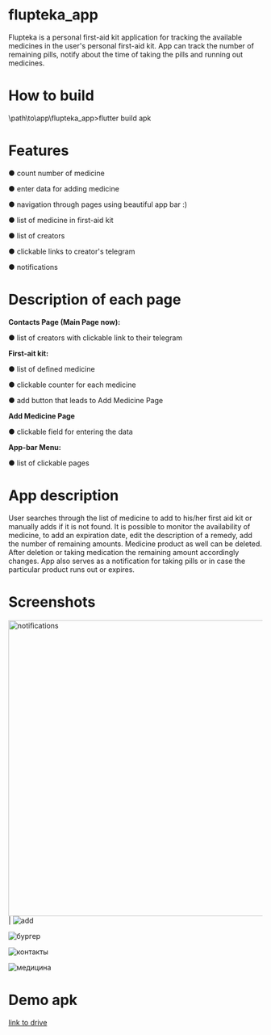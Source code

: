 # flupteka_app

Flupteka is a personal first-aid kit application for tracking the available medicines in
the user's personal first-aid kit. App can track the number of remaining pills, notify
about the time of taking the pills and running out medicines.

# How to build 
\path\to\app\flupteka_app>flutter build apk

# Features   

● count number of medicine

● enter data for adding medicine

● navigation through pages using beautiful app bar :)

● list of medicine in first-aid kit

● list of creators

● clickable links to creator's telegram

● notifications

# Description of each page

**Contacts Page (Main Page now):**

● list of creators with clickable link to their telegram

**First-ait kit:**

● list of defined medicine

● clickable counter for each medicine

● add button that leads to Add Medicine Page

**Add Medicine Page**

● clickable field for entering the data

**App-bar Menu:**

● list of clickable pages

# App description
User searches through the list of medicine to add to his/her first aid kit or manually adds if it is not found. It is possible to monitor the availability of medicine, to add an expiration date, edit the description of a remedy, add the number of remaining amounts. Medicine product as well can be deleted. After deletion or taking medication the remaining amount accordingly changes. App also serves as a notification for taking pills or in case the particular product runs out or expires. 

# Screenshots

<img width="586" alt="notifications" src="https://user-images.githubusercontent.com/99041432/167315542-ddc4f342-b794-4600-b732-8992dc01d5e8.png"> | ![add](https://user-images.githubusercontent.com/99041432/167315546-46390ddc-8b39-4748-abba-7b09956c74de.jpg)

![бургер](https://user-images.githubusercontent.com/99041432/167315584-b52f8c5b-b84d-4863-8482-3e3a680e5ffe.jpg)

![контакты](https://user-images.githubusercontent.com/99041432/167315588-4d1d58db-f5af-474c-a299-43ef003775b9.jpg)

![медицина](https://user-images.githubusercontent.com/99041432/167315589-71eb3d1e-dad0-43f8-8912-4a0ac903b330.jpg)

# Demo apk
[link to drive](https://drive.google.com/drive/folders/1xNWCPzSa4Z0Tvn1KaQKLXORoPnKIftFV?usp=sharing)
